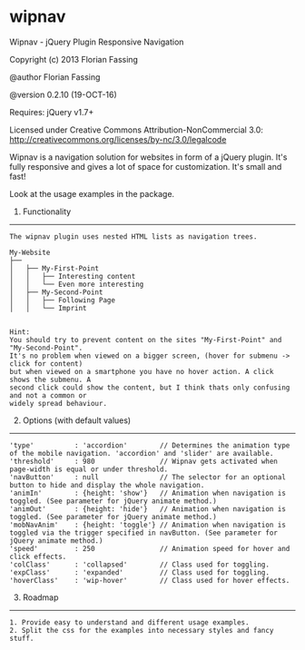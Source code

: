 wipnav
======

Wipnav - jQuery Plugin
Responsive Navigation

Copyright (c) 2013 Florian Fassing

@author Florian Fassing

@version 0.2.10 (19-OCT-16)

Requires: jQuery v1.7+

Licensed under Creative Commons Attribution-NonCommercial 3.0:
http://creativecommons.org/licenses/by-nc/3.0/legalcode





Wipnav is a navigation solution for websites in form of a jQuery plugin. It's fully responsive and gives
a lot of space for customization. It's small and fast! 

Look at the usage examples in the package.

1. Functionality
------------------------------

    The wipnav plugin uses nested HTML lists as navigation trees.

    My-Website
    ├── 
    │   ├── My-First-Point
    │   │   ├── Interesting content
    │   │   └── Even more interesting
    │   ├── My-Second-Point
    │   │   ├── Following Page
    │   │   └── Imprint


    Hint:
    You should try to prevent content on the sites "My-First-Point" and "My-Second-Point".
    It's no problem when viewed on a bigger screen, (hover for submenu -> click for content)
    but when viewed on a smartphone you have no hover action. A click shows the submenu. A
    second click could show the content, but I think thats only confusing and not a common or
    widely spread behaviour.

2. Options (with default values)
------------------------------

    'type'          : 'accordion'        // Determines the animation type of the mobile navigation. 'accordion' and 'slider' are available.
    'threshold'     : 980                // Wipnav gets activated when page-width is equal or under threshold.
    'navButton'     : null               // The selector for an optional button to hide and display the whole navigation.
    'animIn'        : {height: 'show'}   // Animation when navigation is toggled. (See parameter for jQuery animate method.)
    'animOut'       : {height: 'hide'}   // Animation when navigation is toggled. (See parameter for jQuery animate method.)
    'mobNavAnim'    : {height: 'toggle'} // Animation when navigation is toggled via the trigger specified in navButton. (See parameter for jQuery animate method.)
    'speed'         : 250                // Animation speed for hover and click effects.
    'colClass'      : 'collapsed'        // Class used for toggling.
    'expClass'      : 'expanded'         // Class used for toggling.
    'hoverClass'    : 'wip-hover'        // Class used for hover effects.


3. Roadmap
------------------------------

	1. Provide easy to understand and different usage examples.
    2. Split the css for the examples into necessary styles and fancy stuff.


